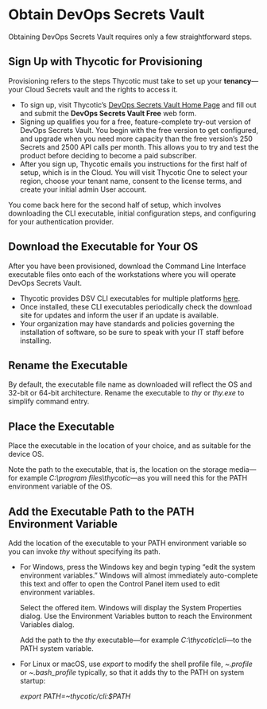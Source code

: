 ﻿[title]: # (Obtain DevOps Secrets Vault)
[tags]: # (DevOps Secrets Vault,DSV,)
[priority]: # (1200)

# Obtain DevOps Secrets Vault

Obtaining DevOps Secrets Vault requires only a few straightforward steps.

## Sign Up with Thycotic for Provisioning

Provisioning refers to the steps Thycotic must take to set up your **tenancy**—your Cloud Secrets vault and the rights to access it.

* To sign up, visit Thycotic’s [DevOps Secrets Vault Home Page](https://thycotic.com/products/devops-secrets-vault-password-management/) and fill out and submit the **DevOps Secrets Vault Free** web form.
* Signing up qualifies you for a free, feature-complete try-out version of DevOps Secrets Vault. You begin with the free version to get configured, and upgrade when you need more capacity than the free version’s 250 Secrets and 2500 API calls per month. This allows you to try and test the product before deciding to become a paid subscriber.
* After you sign up, Thycotic emails you instructions for the first half of setup, which is in the Cloud. You will visit Thycotic One to select your region, choose your tenant name, consent to the license terms, and create your initial admin User account.

You come back here for the second half of setup, which involves downloading the CLI executable, initial configuration steps, and configuring for your authentication provider.

## Download the Executable for Your OS

After you have been provisioned, download the Command Line Interface executable files onto each of the workstations where you will operate DevOps Secrets Vault. 

* Thycotic provides DSV CLI executables for multiple platforms [here](https://dsv.thycotic.com/downloads).
* Once installed, these CLI executables periodically check the download site for updates and inform the user if an update is available.
* Your organization may have standards and policies governing the installation of software, so be sure to speak with your IT staff before installing.

## Rename the Executable

By default, the executable file name as downloaded will reflect the OS and 32-bit or 64-bit architecture. Rename the executable to *thy* or *thy.exe* to simplify command entry.

## Place the Executable

Place the executable in the location of your choice, and as suitable for the device OS.

Note the path to the executable, that is, the location on the storage media—for example *C:\program files\thycotic*—as you will need this for the PATH environment variable of the OS.

## Add the Executable Path to the PATH Environment Variable

Add the location of the executable to your PATH environment variable so you can invoke *thy* without specifying its path.

* For Windows, press the Windows key and begin typing “edit the system environment variables.” Windows will almost immediately auto-complete this text and offer to open the Control Panel item used to edit environment variables.

  Select the offered item. Windows will display the System Properties dialog. Use the Environment Variables button to reach the Environment Variables dialog.

  Add the path to the *thy* executable—for example *C:\thycotic\cli*—to the PATH system variable.

* For Linux or macOS, use *export* to modify the shell profile file, *~.profile* or *~.bash_profile* typically, so that it adds thy to the PATH on system startup:

  *export PATH=~thycotic/cli:$PATH*



  
